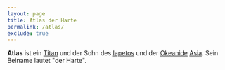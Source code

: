 ```yaml
---
layout: page
title: Atlas der Harte
permalink: /atlas/
exclude: true
---
```


**Atlas** ist ein [Titan](/titanen/) und der Sohn des [Iapetos](/Iapetos/) und der [Okeanide](/okeaniden/) [Asia](/asia/). Sein Beiname lautet "der Harte".

